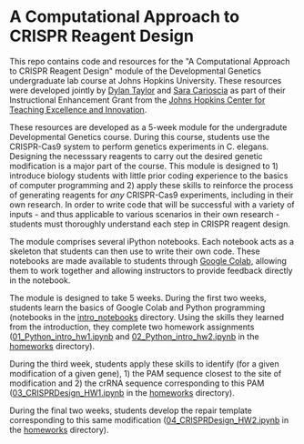 # A Computational Approach to CRISPR Reagent Design

This repo contains code and resources for the "A Computational Approach to CRISPR Reagent Design" module of the Developmental Genetics undergraduate lab course at Johns Hopkins University. These resources were developed jointly by [Dylan Taylor](https://github.com/dtaylo95) and [Sara Carioscia](https://github.com/scarioscia) as part of their Instructional Enhancement Grant from the [Johns Hopkins Center for Teaching Excellence and Innovation](https://ctei.jhu.edu/programs-and-services/instructional-enhancement-grant-program).

These resources are developed as a 5-week module for the undergradute Developmental Genetics course. During this course, students use the CRISPR-Cas9 system to perform genetics experiments in C. elegans. Designing the necesssary reagents to carry out the desired genetic modification is a major part of the course. This module is designed to 1) introduce biology students with little prior coding experience to the basics of computer programming and 2) apply these skills to reinforce the process of generating reagents for *any* CRISPR-Cas9 experiments, including in their own research. In order to write code that will be successful with a variety of inputs - and thus applicable to various scenarios in their own research - students must thoroughly understand each step in CRISPR reagent design.

The module comprises several iPython notebooks. Each notebook acts as a skeleton that students can then use to write their own code. These notebooks are made available  to students through [Google Colab](https://drive.google.com/drive/folders/1MUERIV1NhmkFKbnEgbE7ZV5-zk78uVJc?usp=sharing), allowing them to work together and allowing instructors to provide feedback directly in the notebook.

The module is designed to take 5 weeks. During the first two weeks, students learn the basics of Google Colab and Python programming (notebooks in the [intro_notebooks](https://github.com/dtaylo95/A-Computational-Approach-to-CRISPR-Reagent-Design/tree/main/intro_notebooks) directory. Using the skills they learned from the introduction, they complete two homework assignments ([01_Python_intro_hw1.ipynb](https://github.com/dtaylo95/A-Computational-Approach-to-CRISPR-Reagent-Design/blob/main/homeworks/01_Python_intro_hw1.ipynb) and [02_Python_intro_hw2.ipynb](https://github.com/dtaylo95/A-Computational-Approach-to-CRISPR-Reagent-Design/blob/main/homeworks/02_Python_intro_hw2.ipynb) in the [homeworks](https://github.com/dtaylo95/A-Computational-Approach-to-CRISPR-Reagent-Design/tree/main/homeworks) directory).

During the third week, students apply these skills to identify (for a given modification of a given gene), 1) the PAM sequence closest to the site of modification and 2) the crRNA sequence corresponding to this PAM ([03_CRISPRDesign_HW1.ipynb](https://github.com/dtaylo95/A-Computational-Approach-to-CRISPR-Reagent-Design/blob/main/homeworks/03_CRISPRDesign_HW1.ipynb) in the [homeworks](https://github.com/dtaylo95/A-Computational-Approach-to-CRISPR-Reagent-Design/tree/main/homeworks) directory).

During the final two weeks, students develop the repair template corresponding to this same modification ([04_CRISPRDesign_HW2.ipynb](https://github.com/dtaylo95/A-Computational-Approach-to-CRISPR-Reagent-Design/blob/main/homeworks/04_CRISPRDesign_HW2.ipynb) in the [homeworks](https://github.com/dtaylo95/A-Computational-Approach-to-CRISPR-Reagent-Design/tree/main/homeworks) directory).
